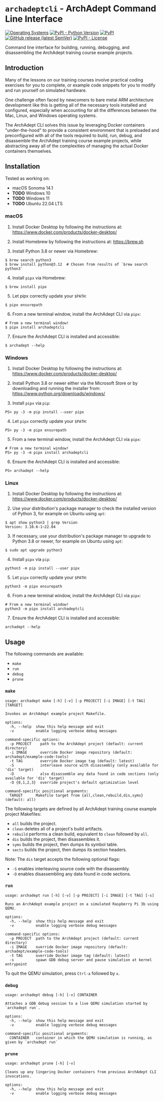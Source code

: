 # `archadeptcli` - ArchAdept Command Line Interface

[![Operating Systems](https://img.shields.io/badge/os-linux%20%7C%20macOS%20%7C%20windows-yellow?style=for-the-badge)](https://github.com/ArchAdept/archadeptcli)
[![PyPI - Python Version](https://img.shields.io/pypi/pyversions/archadeptcli?logo=python&logoColor=white&style=for-the-badge)](https://pypi.org/project/archadept-cli)
[![PyPI](https://img.shields.io/pypi/v/archadeptcli?logo=pypi&color=green&logoColor=white&style=for-the-badge)](https://pypi.org/project/archadeptcli)
[![GitHub release (latest SemVer)](https://img.shields.io/github/v/release/ArchAdept/archadeptcli?logo=github&color=orange&logoColor=white&style=for-the-badge)](https://github.com/ArchAdept/archadeptcli/releases)
[![PyPI - License](https://img.shields.io/pypi/l/archadeptcli?color=03cb98&style=for-the-badge)](https://github.com/ArchAdept/archadeptcli/blob/main/LICENSE.md)

Command line interface for building, running, debugging, and disassembling the
ArchAdept training course example projects.


## Introduction

Many of the lessons on our training courses involve practical coding exercises
for you to complete, or example code snippets for you to modify and run yourself
on simulated hardware.

One challenge often faced by newcomers to bare metal ARM architecture development
like this is getting all of the necessary tools installed and configured, especially
when accounting for all the differences between the Mac, Linux, and Windows
operating systems.

The ArchAdept CLI solves this issue by leveraging Docker containers "under-the-hood"
to provide a consistent environment that is preloaded and preconfigured with all
of the tools required to build, run, debug, and disassemble the ArchAdept training
course example projects, while abstracting away all of the complexities of managing
the actual Docker containers themselves.


## Installation

Tested as working on:
 - macOS Sonoma 14.1
 - **TODO** Windows 10
 - **TODO** Windows 11
 - **TODO** Ubuntu 22.04 LTS


### macOS

1. Install Docker Desktop by following the instructions at: https://www.docker.com/products/docker-desktop/

2. Install Homebrew by following the instructions at: https://brew.sh

3. Install Python 3.8 or newer via Homebrew:
```console
$ brew search python3
$ brew install python@3.12  # Chosen from results of `brew search python3`
```

4. Install `pipx` via Homebrew:
```console
$ brew install pipx
```

5. Let pipx correctly update your `$PATH`:
```console
$ pipx ensurepath
```

6. From a new terminal window, install the ArchAdept CLI via `pipx`:
```console
# From a new terminal window!
$ pipx install archadeptcli
```

7. Ensure the ArchAdept CLI is installed and accessible:
```console
$ archadept --help
```


### Windows

1. Install Docker Desktop by following the instructions at: https://www.docker.com/products/docker-desktop/

2. Install Python 3.8 or newer either via the Microsoft Store or by downloading
   and running the installer from: https://www.python.org/downloads/windows/

3. Install `pipx` via `pip`:
```console
PS> py -3 -m pip install --user pipx
```

4. Let `pipx` correctly update your `$PATH`:
```console
PS> py -3 -m pipx ensurepath
```

5. From a new terminal window, install the ArchAdept CLI via `pipx`:
```console
# From a new terminal window!
PS> py -3 -m pipx install archadeptcli
```

6. Ensure the ArchAdept CLI is installed and accessible:
```console
PS> archadept --help
```


### Linux

1. Install Docker Desktop by following the instructions at: https://www.docker.com/products/docker-desktop/

2. Use your distribution's package manager to check the installed version of
   Python 3, for example on Ubuntu using `apt`:
```console
$ apt show python3 | grep Version
Version: 3.10.6-1~22.04
```

3. If necessary, use your distribution's package manager to upgrade to Python 3.8
   or newer, for example on Ubuntu using `apt`:
```console
$ sudo apt upgrade python3
```

4. Install `pipx` via `pip`:
```console
python3 -m pip install --user pipx
```

5. Let `pipx` correctly update your `$PATH`:
```console
python3 -m pipx ensurepath
```

6. From a new terminal window, install the ArchAdept CLI via `pipx`:
```console
# From a new terminal window!
python3 -m pipx install archadeptcli
```

7. Ensure the ArchAdept CLI is installed and accessible:
```console
archadept --help
```

## Usage

The following commands are available:
 - `make`
 - `run`
 - `debug`
 - `prune`


### `make`

```console
usage: archadept make [-h] [-v] [-p PROJECT] [-i IMAGE] [-t TAG] [TARGET]

Invokes an ArchAdept example project Makefile.

options:
  -h, --help  show this help message and exit
  -v          enable logging verbose debug messages

command-specific options:
  -p PROJECT    path to the ArchAdept project (default: current directory)
  -i IMAGE      override Docker image repository (default: archadept/example-code-tools)
  -t TAG        override Docker image tag (default: latest)
  -S            interleave source with disassembly (only available for 'dis' target)
  -D            also disassemble any data found in code sections (only available for 'dis' target)
  -O {0,1,2,3}  override project's default optimization level

command-specific positional arguments:
  TARGET      Makefile target from {all,clean,rebuild,dis,syms} (default: all)
```

The following targets are defined by all ArchAdept training course example
project Makefiles:
 - `all` builds the project.
 - `clean` deletes all of a project's build artifacts.
 - `rebuild` performs a clean build, equivalent to `clean` followed by `all`.
 - `dis` builds the project, then disassembles it.
 - `syms` builds the project, then dumps its symbol table.
 - `sects` builds the project, then dumps its section headers.

Note: The `dis` target accepts the following optional flags:
 - `-S` enables interleaving source code with the disassembly.
 - `-D` enables disassembling any data found in code sections.


### `run`

```console
usage: archadept run [-h] [-v] [-p PROJECT] [-i IMAGE] [-t TAG] [-s]

Runs an ArchAdept example project on a simulated Raspberry Pi 3b using QEMU.

options:
  -h, --help  show this help message and exit
  -v          enable logging verbose debug messages

command-specific options:
  -p PROJECT  path to the ArchAdept project (default: current directory)
  -i IMAGE    override Docker image repository (default: archadept/example-code-tools)
  -t TAG      override Docker image tag (default: latest)
  -s          spawn GDB debug server and pause simulation at kernel entrypoint
```

To quit the QEMU simulation, press `Ctrl-a` followed by `x`.


### `debug`

```console
usage: archadept debug [-h] [-v] CONTAINER

Attaches a GDB debug session to a live QEMU simulation started by `archadept run`.

options:
  -h, --help  show this help message and exit
  -v          enable logging verbose debug messages

command-specific positional arguments:
  CONTAINER   container in which the QEMU simulation is running, as given by `archadept run`
```


### `prune`

```console
usage: archadept prune [-h] [-v]

Cleans up any lingering Docker containers from previous ArchAdept CLI invocations.

options:
  -h, --help  show this help message and exit
  -v          enable logging verbose debug messages
```

